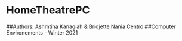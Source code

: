 # HomeTheatrePC
##Authors: Ashmtiha Kanagiah & Bridjette Nania Centro
##Computer Environements - Winter 2021
